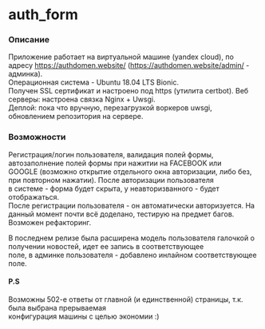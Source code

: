 # auth_form

### Описание
Приложение работает на виртуальной машине (yandex cloud), по адресу https://authdomen.website/ (https://authdomen.website/admin/ - админка).   
Операционная система - Ubuntu 18.04 LTS Bionic.  
Получен SSL сертификат и настроено под https (утилита certbot). 
Веб серверы: настроена связка Nginx + Uwsgi.   
Деплой: пока что вручную, перезагрузкой воркеров uwsgi, обновлением репозитория на сервере.

### Возможности   
Регистрация/логин пользователя, валидация полей формы, автозаполнение полей формы при нажитии на FACEBOOK или    
GOOGLE (возможно открытие отдельного окна авторизации, либо без, при повторном нажатии). После авторизации пользователя   
в системе - форма будет скрыта, у неавторизванного - будет отображаться.   
После регистрации пользователя - он автоматически авторизуется.
На данный момент почти всё доделано, тестирую на предмет багов. Возможен рефакторинг.   

В последнем релизе была расширена модель пользователя галочкой о получении новостей, идет ее запись в соответствующее    
поле, в админке пользователя - добавлено инлайном соответствующее поле.



#### P.S
Возможны 502-е ответы от главной (и единственной) страницы, т.к. была выбрана прерываемая   
конфигурация машины с целью экономии :)

